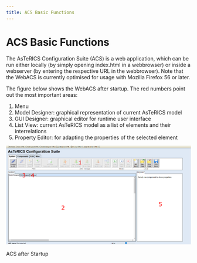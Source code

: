 ```yaml
---
title: ACS Basic Functions
---
```


# ACS Basic Functions

The AsTeRICS Configuration Suite (ACS) is a web application, which can be run either locally (by simply opening index.html in a webbrowser) or inside a webserver (by entering the respective URL in the webbrowser). Note that the WebACS is currently optimised for usage with Mozilla Firefox 56 or later.

The figure below shows the WebACS after startup. The red numbers point out the most important areas:

1.  Menu
2.  Model Designer: graphical representation of current AsTeRICS model
3.  GUI Designer: graphical editor for runtime user interface
4.  List View: current AsTeRICS model as a list of elements and their interrelations
5.  Property Editor: for adapting the properties of the selected element

![Screenshot: ACS after startup](./img/acs_after_startup.png "Screenshot: ACS after startup")  

ACS after Startup